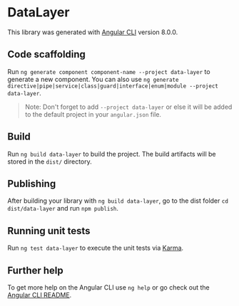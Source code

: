 # DataLayer

This library was generated with [Angular CLI](https://github.com/angular/angular-cli) version 8.0.0.

## Code scaffolding

Run `ng generate component component-name --project data-layer` to generate a new component. You can also use `ng generate directive|pipe|service|class|guard|interface|enum|module --project data-layer`.

> Note: Don't forget to add `--project data-layer` or else it will be added to the default project in your `angular.json` file.

## Build

Run `ng build data-layer` to build the project. The build artifacts will be stored in the `dist/` directory.

## Publishing

After building your library with `ng build data-layer`, go to the dist folder `cd dist/data-layer` and run `npm publish`.

## Running unit tests

Run `ng test data-layer` to execute the unit tests via [Karma](https://karma-runner.github.io).

## Further help

To get more help on the Angular CLI use `ng help` or go check out the [Angular CLI README](https://github.com/angular/angular-cli/blob/master/README.md).
